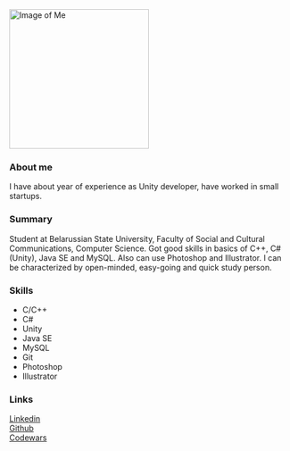 <img src="https://pp.userapi.com/c622720/v622720349/4ecc1/8lyuMepX6rc.jpg" alt="Image of Me" width="250" height="250">

### About me
I have about year of experience as Unity developer, have worked in small startups.


### Summary
Student at Belarussian State University, Faculty of Social and Cultural Communications, Computer Science. Got good skills in basics of C++, C#(Unity), Java SE and MySQL. Also can use Photoshop and Illustrator. I can be characterized by open-minded, easy-going and quick study person. 

### Skills
- С/С++
- С#
- Unity
- Java SE
- MySQL
- Git
- Photoshop
- Illustrator


### Links
[Linkedin](https://www.linkedin.com/in/zagamant/) <br>
[Github](https://github.com/zagamant) <br>
[Codewars](https://www.codewars.com/users/zagamant) <br>
